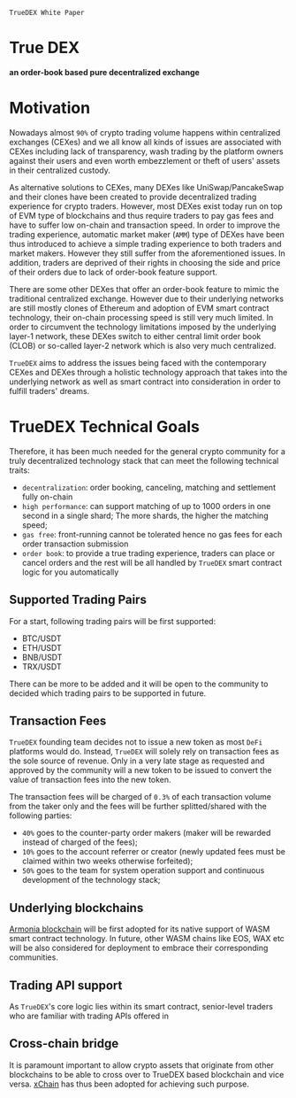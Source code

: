 `TrueDEX White Paper`

# True DEX
**an order-book based pure decentralized exchange**


# Motivation

Nowadays almost `90%` of crypto trading volume happens within centralized exchanges (CEXes) and we all know all kinds of issues are associated with CEXes including lack of transparency, wash trading by the platform owners against their users and even worth embezzlement or theft of users' assets in their centralized custody.

As alternative solutions to CEXes, many DEXes like UniSwap/PancakeSwap and their clones have been created to provide decentralized trading experience for crypto traders. However, most DEXes exist today run on top of EVM type of blockchains and thus require traders to pay gas fees and have to suffer low on-chain and transaction speed. In order to improve the trading experience, automatic market maker (`AMM`) type of DEXes have been thus introduced to achieve a simple trading experience to both traders and market makers. However they still suffer from the aforementioned issues. In addition, traders are deprived of their rights in choosing the side and price of their orders due to lack of order-book feature support.

There are some other DEXes that offer an order-book feature to mimic the traditional centralized exchange. However due to their underlying networks are still mostly clones of Ethereum and adoption of EVM smart contract technology, their on-chain processing speed is still very much limited. In order to circumvent the technology limitations imposed by the underlying layer-1 network, these DEXes switch to either central limit order book (CLOB) or so-called layer-2 network which is also very much centralized.

`TrueDEX` aims to address the issues being faced with the contemporary CEXes and DEXes through a holistic technology approach that takes into the underlying network as well as smart contract into consideration in order to fulfill traders' dreams.

# TrueDEX Technical Goals
Therefore, it has been much needed for the general crypto community for a truly decentralized technology stack that can meet the following technical traits:

- `decentralization`: order booking, canceling, matching and settlement fully on-chain
- `high performance`: can support matching of up to 1000 orders in one second in a single shard; The more shards, the higher the matching speed;
- `gas free`: front-running cannot be tolerated hence no gas fees for each order transaction submission
- `order book`: to provide a true trading experience, traders can place or cancel orders and the rest will be all handled by `TrueDEX` smart contract logic for you automatically  
## Supported Trading Pairs

For a start, following trading pairs will be first supported:

- BTC/USDT
- ETH/USDT
- BNB/USDT
- TRX/USDT

There can be more to be added and it will be open to the community to decided which trading pairs to be supported in future.

## Transaction Fees

`TrueDEX` founding team decides not to issue a new token as most `DeFi` platforms would do. Instead, `TrueDEX` will solely rely on transaction fees as the sole source of revenue. Only in a very late stage as requested and approved by the community will a new token to be issued to convert the value of transaction fees into the new token.

The transaction fees will be charged of `0.3%` of each transaction volume from the taker only and the fees will be further splitted/shared with the following parties:

- `40%` goes to the counter-party order makers (maker will be rewarded instead of charged of the fees);
- `10%` goes to the account referrer or creator (newly updated fees must be claimed within two weeks otherwise forfeited);
- `50%` goes to the team for system operation support and continuous development of the technology stack;
## Underlying blockchains

[Armonia blockchain](https://amax.network) will be first adopted for its native support of WASM smart contract technology. In future, other WASM chains like EOS, WAX etc will be also considered for deployment to embrace their corresponding communities.

## Trading API support

As `TrueDEX`'s core logic lies within its smart contract, senior-level traders who are familiar with trading APIs offered in 
## Cross-chain bridge

It is paramount important to allow crypto assets that originate from other blockchains to be able to cross over to TrueDEX based blockchain and vice versa. [xChain](https://xchain.pro) has thus been adopted for achieving such purpose.